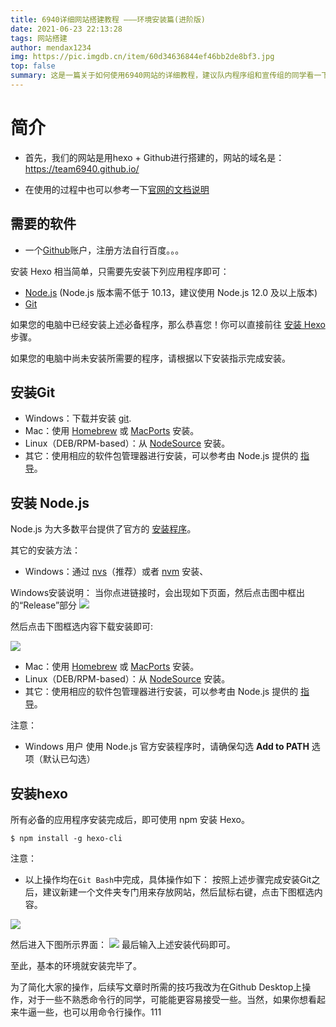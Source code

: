 ```yaml
---
title: 6940详细网站搭建教程 ———环境安装篇(进阶版)
date: 2021-06-23 22:13:28
tags: 网站搭建
author: mendax1234
img: https://pic.imgdb.cn/item/60d34636844ef46bb2de8bf3.jpg
top: false
summary: 这是一篇关于如何使用6940网站的详细教程，建议队内程序组和宣传组的同学看一下
---
```


# 简介
- 首先，我们的网站是用hexo + Github进行搭建的，网站的域名是：https://team6940.github.io/
  
- 在使用的过程中也可以参考一下[官网的文档说明](https://github.com/blinkfox/hexo-theme-matery/blob/develop/README_CN.md)

## 需要的软件
- 一个[Github](https://github.com/)账户，注册方法自行百度。。。

安装 Hexo 相当简单，只需要先安装下列应用程序即可：
- [Node.js](https://nodejs.org/en/) (Node.js 版本需不低于 10.13，建议使用 Node.js 12.0 及以上版本)
- [Git](https://git-scm.com/)
 
 如果您的电脑中已经安装上述必备程序，那么恭喜您！你可以直接前往 [安装 Hexo](#安装hexo) 步骤。

 如果您的电脑中尚未安装所需要的程序，请根据以下安装指示完成安装。

 ## 安装Git
- Windows：下载并安装 [git]().
- Mac：使用 [Homebrew](https://brew.sh/) 或 [MacPorts](https://www.macports.org/) 安装。
- Linux（DEB/RPM-based）：从 [NodeSource](https://github.com/nodesource/distributions) 安装。
- 其它：使用相应的软件包管理器进行安装，可以参考由 Node.js 提供的 [指导](https://nodejs.org/en/download/package-manager/)。
  
 ## 安装 Node.js
 Node.js 为大多数平台提供了官方的 [安装程序](https://nodejs.org/en/download/)。

 其它的安装方法：
 - Windows：通过 [nvs](https://github.com/jasongin/nvs/)（推荐）或者 [nvm](https://github.com/nvm-sh/nvm) 安装、

Windows安装说明：
    当你点进链接时，会出现如下页面，然后点击图中框出的“Release”部分
    <img src="https://pic.imgdb.cn/item/60d5d086844ef46bb24aab70.jpg" >

然后点击下图框选内容下载安装即可:

<img src="https://pic.imgdb.cn/item/60d5d2c4844ef46bb254af01.jpg">

 - Mac：使用 [Homebrew](https://brew.sh/) 或 [MacPorts](https://www.macports.org/) 安装。
 - Linux（DEB/RPM-based）：从 [NodeSource](https://github.com/nodesource/distributions) 安装。
 - 其它：使用相应的软件包管理器进行安装，可以参考由 Node.js 提供的 [指导](https://nodejs.org/en/download/package-manager/)。

注意：

- Windows 用户
  使用 Node.js 官方安装程序时，请确保勾选 **Add to PATH** 选项（默认已勾选）

 ## 安装hexo
 所有必备的应用程序安装完成后，即可使用 npm 安装 Hexo。
 ```
 $ npm install -g hexo-cli
 ```
 注意：
 - 以上操作均在`Git Bash`中完成，具体操作如下：
 按照上述步骤完成安装Git之后，建议新建一个文件夹专门用来存放网站，然后鼠标右键，点击下图框选内容。

 <img src="https://pic.imgdb.cn/item/60d5d8c3844ef46bb2712f19.jpg">

 然后进入下图所示界面：
  <img src="https://pic.imgdb.cn/item/60d5d91c844ef46bb272ef16.jpg">
 最后输入上述安装代码即可。

至此，基本的环境就安装完毕了。

为了简化大家的操作，后续写文章时所需的技巧我改为在Github Desktop上操作，对于一些不熟悉命令行的同学，可能能更容易接受一些。当然，如果你想看起来牛逼一些，也可以用命令行操作。111
